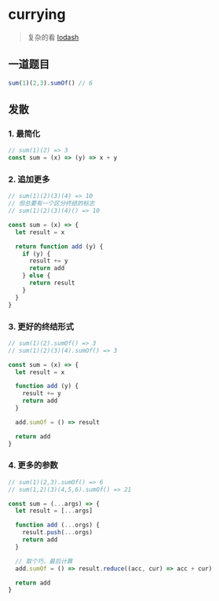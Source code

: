 # currying

> 复杂的看 [lodash](https://github.com/lodash/lodash/blob/es/curry.js)

## 一道题目

```js
sum(1)(2,3).sumOf() // 6
```

## 发散

### 1. 最简化

```js
// sum(1)(2) => 3
const sum = (x) => (y) => x + y
```

### 2. 追加更多

```js
// sum(1)(2)(3)(4) => 10
// 但总要有一个区分终结的标志
// sum(1)(2)(3)(4)() => 10

const sum = (x) => {
  let result = x

  return function add (y) {
    if (y) {
      result += y
      return add
    } else {
      return result
    }
  }
}
```

### 3. 更好的终结形式

```js
// sum(1)(2).sumOf() => 3
// sum(1)(2)(3)(4).sumOf() => 3

const sum = (x) => {
  let result = x

  function add (y) {
    result += y
    return add
  }

  add.sumOf = () => result

  return add
}
```

### 4. 更多的参数

```js
// sum(1)(2,3).sumOf() => 6
// sum(1,2)(3)(4,5,6).sumOf() => 21

const sum = (...args) => {
  let result = [...args]

  function add (...orgs) {
    result.push(...orgs)
    return add
  }

  // 取个巧，最后计算
  add.sumOf = () => result.reduce((acc, cur) => acc + cur)

  return add
}
```
